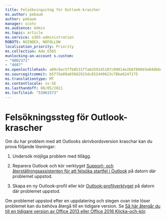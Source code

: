 ```yaml
---
title: Felsökningssteg för Outlook-krascher
ms.author: pebaum
author: pebaum
manager: scotv
ms.audience: Admin
ms.topic: article
ms.service: o365-administration
ROBOTS: NOINDEX, NOFOLLOW
localization_priority: Priority
ms.collection: Adm_O365
munlocking-an-account s.custom:
- "9002371"
- "4607"
ms.openlocfilehash: a00c9ac5ffb8531ffa6d39145107c09014e2b8f890d3e84db6d60fe74f7d5464
ms.sourcegitcommit: b5f7da89a650d2915dc652449623c78be6247175
ms.translationtype: MT
ms.contentlocale: sv-SE
ms.lasthandoff: 08/05/2021
ms.locfileid: "53961573"
---
```

# <a name="outlook-crash-troubleshooting-steps"></a>Felsökningssteg för Outlook-krascher

Om du har problem med att Outlooks skrivbordsversion kraschar kan du prova följande lösningar:

1. Undersök möjliga problem med tillägg.

2. Reparera Outlook och kör verktyget [Support- och återställningsassistenten för att felsöka startfel i Outlook](https://aka.ms/SaRA-OutlookWontStart) på datorn där problemet uppstod.

3. Skapa en ny Outlook-profil eller kör [Outlook-profilverktyget](https://aka.ms/SaRA-OutlookSetupProfile) på datorn där problemet uppstod.

Om problemet uppstod efter en uppdatering och stegen ovan inte löser problemet kan du behöva återgå till en tidigare version. Se [Så här återgår du till en tidigare version av Office 2013 eller Office 2016 Klicka-och-kör](https://support.microsoft.com/help/2770432).
